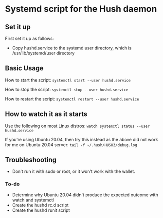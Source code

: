 # Systemd script for the Hush daemon

## Set it up

First set it up as follows:
* Copy hushd.service to the systemd user directory, which is /usr/lib/systemd/user directory

## Basic Usage

How to start the script:
`systemctl start --user hushd.service`

How to stop the script:
`systemctl stop --user hushd.service`

How to restart the script:
`systemctl restart --user hushd.service`

## How to watch it as it starts

Use the following on most Linux distros:
`watch systemctl status --user hushd.service`

If you're using Ubuntu 20.04, then try this instead as the above did not work for me on Ubuntu 20.04 server:
`tail -f ~/.hush/HUSH3/debug.log`

## Troubleshooting

* Don't run it with sudo or root, or it won't work with the wallet.

### To-do

* Determine why Ubuntu 20.04 didn't produce the expected outcome with watch and systemctl
* Create the hushd rc.d script
* Create the hushd runit script
